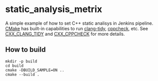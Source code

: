 # static_analysis_metrix

A simple example of how to set C++ static analisys in Jenkins pipeline.
[CMake](https://cmake.org/) has built-in capabilities to run [clang-tidy](https://clang.llvm.org/extra/clang-tidy/),
[cppcheck](http://cppcheck.sourceforge.net/), etc. See [CXX_CLANG_TIDY](https://cmake.org/cmake/help/v3.6/prop_tgt/LANG_CLANG_TIDY.html)
and [CXX_CPPCHECK](https://cmake.org/cmake/help/v3.10/prop_tgt/LANG_CPPCHECK.html) for more details.

## How to build

```shell
mkdir -p build
cd build
cmake -DBUILD_SAMPLE=ON ..
cmake --build .
```
